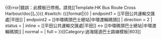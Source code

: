 {{Error|錯誤：此模板已停用。請見[[Template:HK Bus Route Cross Harbour/doc]]。}}{{ #switch: {{{format|}}}
  | endpoint1 = [[平田公共運輸交匯處|平田]]
  | endpoint2 = [[中環碼頭巴士總站|中環渡輪碼頭]]
  | direction = 2
  | status =
  | inline = [[平田公共運輸交匯處|平田]] ↔ [[中環碼頭巴士總站|中環渡輪碼頭]]
  | normal =
  | full =
}}<noinclude>[[Category:過海隧道巴士路線模板|603]]</noinclude>